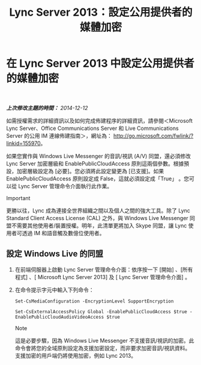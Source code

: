 ﻿---
title: Lync Server 2013：設定公用提供者的媒體加密
TOCTitle: 設定公用提供者的媒體加密
ms:assetid: a95814cf-c5a9-4652-8ffc-c469a2653153
ms:mtpsurl: https://technet.microsoft.com/zh-tw/library/JJ205149(v=OCS.15)
ms:contentKeyID: 49291940
ms.date: 08/10/2015
mtps_version: v=OCS.15
ms.translationtype: HT
---

# 在 Lync Server 2013 中設定公用提供者的媒體加密

 

_**上次修改主題的時間：** 2014-12-12_

如需授權需求的詳細資訊以及如何完成佈建程序的詳細資訊，請參閱＜Microsoft Lync Server、Office Communications Server 和 Live Communications Server 的公用 IM 連線佈建指南＞，網址為： <http://go.microsoft.com/fwlink/?linkid=155970>。

如果您實作與 Windows Live Messenger 的音訊/視訊 (A/V) 同盟，還必須修改 Lync Server 加密層級和 EnablePublicCloudAccess 原則這兩個參數。根據預設，加密層級設定為 \[必要\]。您必須將此設定變更為 \[已支援\]。如果 EnablePublicCloudAccess 原則設定成 False，這就必須設定成「True」 。您可以從 Lync Server 管理命令介面執行此作業。

> [!IMPORTANT]  
> 更勝以往，Lync 成為連接全世界組織之間以及個人之間的強大工具。除了 Lync Standard Client Access License (CAL) 之外，與 Windows Live Messenger 同盟不需要其他使用者/裝置授權。明年，此清單更將加入 Skype 同盟，讓 Lync 使用者可透過 IM 和語音觸及數億位使用者。



## 設定 Windows Live 的同盟

1.  在前端伺服器上啟動 Lync Server 管理命令介面：依序按一下 \[開始\] 、\[所有程式\] 、\[ Microsoft Lync Server 2013\] 及 \[ Lync Server 管理命令介面\] 。

2.  在命令提示字元中輸入下列命令：
    
    ```
    Set-CsMediaConfiguration -EncryptionLevel SupportEncryption
    ```
    ```
    Set-CsExternalAccessPolicy Global -EnablePublicCloudAccess $true -EnablePublicCloudAudioVideoAccess $true
    ```
    
    > [!NOTE]  
    > 這是必要步驟，因為 Windows Live Messenger 不支援音訊/視訊的加密。此命令會將您的全域原則設定為支援加密設定，而非要求加密音訊/視訊資料。支援加密的用戶端仍將使用加密，例如 Lync 2013。
    

